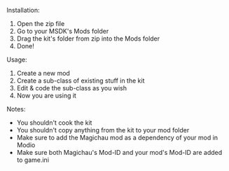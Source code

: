 Installation:
1. Open the zip file
2. Go to your MSDK's Mods folder
3. Drag the kit's folder from zip into the Mods folder
4. Done!


Usage:
1. Create a new mod
2. Create a sub-class of existing stuff in the kit
3. Edit & code the sub-class as you wish
4. Now you are using it


Notes:
+ You shouldn't cook the kit
+ You shouldn't copy anything from the kit to your mod folder
+ Make sure to add the Magichau mod as a dependency of your mod in Modio
+ Make sure both Magichau's Mod-ID and your mod's Mod-ID are added to game.ini
